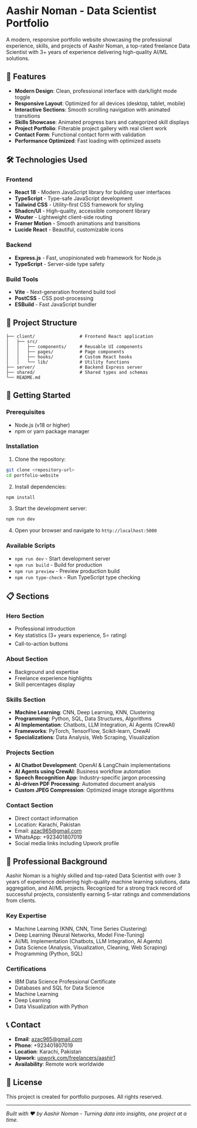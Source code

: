 # Aashir Noman - Data Scientist Portfolio

A modern, responsive portfolio website showcasing the professional experience, skills, and projects of Aashir Noman, a top-rated freelance Data Scientist with 3+ years of experience delivering high-quality AI/ML solutions.

## 🚀 Features

- **Modern Design**: Clean, professional interface with dark/light mode toggle
- **Responsive Layout**: Optimized for all devices (desktop, tablet, mobile)
- **Interactive Sections**: Smooth scrolling navigation with animated transitions
- **Skills Showcase**: Animated progress bars and categorized skill displays
- **Project Portfolio**: Filterable project gallery with real client work
- **Contact Form**: Functional contact form with validation
- **Performance Optimized**: Fast loading with optimized assets

## 🛠️ Technologies Used

### Frontend
- **React 18** - Modern JavaScript library for building user interfaces
- **TypeScript** - Type-safe JavaScript development
- **Tailwind CSS** - Utility-first CSS framework for styling
- **Shadcn/UI** - High-quality, accessible component library
- **Wouter** - Lightweight client-side routing
- **Framer Motion** - Smooth animations and transitions
- **Lucide React** - Beautiful, customizable icons

### Backend
- **Express.js** - Fast, unopinionated web framework for Node.js
- **TypeScript** - Server-side type safety

### Build Tools
- **Vite** - Next-generation frontend build tool
- **PostCSS** - CSS post-processing
- **ESBuild** - Fast JavaScript bundler

## 📁 Project Structure

```
├── client/                 # Frontend React application
│   ├── src/
│   │   ├── components/     # Reusable UI components
│   │   ├── pages/          # Page components
│   │   ├── hooks/          # Custom React hooks
│   │   └── lib/            # Utility functions
├── server/                 # Backend Express server
├── shared/                 # Shared types and schemas
└── README.md
```

## 🚀 Getting Started

### Prerequisites
- Node.js (v18 or higher)
- npm or yarn package manager

### Installation

1. Clone the repository:
```bash
git clone <repository-url>
cd portfolio-website
```

2. Install dependencies:
```bash
npm install
```

3. Start the development server:
```bash
npm run dev
```

4. Open your browser and navigate to `http://localhost:5000`

### Available Scripts

- `npm run dev` - Start development server
- `npm run build` - Build for production
- `npm run preview` - Preview production build
- `npm run type-check` - Run TypeScript type checking

## 📋 Sections

### Hero Section
- Professional introduction
- Key statistics (3+ years experience, 5⭐ rating)
- Call-to-action buttons

### About Section
- Background and expertise
- Freelance experience highlights
- Skill percentages display

### Skills Section
- **Machine Learning**: CNN, Deep Learning, KNN, Clustering
- **Programming**: Python, SQL, Data Structures, Algorithms
- **AI Implementation**: Chatbots, LLM Integration, AI Agents (CrewAI)
- **Frameworks**: PyTorch, TensorFlow, Scikit-learn, CrewAI
- **Specializations**: Data Analysis, Web Scraping, Visualization

### Projects Section
- **AI Chatbot Development**: OpenAI & LangChain implementations
- **AI Agents using CrewAI**: Business workflow automation
- **Speech Recognition App**: Industry-specific jargon processing
- **AI-driven PDF Processing**: Automated document analysis
- **Custom JPEG Compression**: Optimized image storage algorithms

### Contact Section
- Direct contact information
- Location: Karachi, Pakistan
- Email: azac965@gmail.com
- WhatsApp: +923401807019
- Social media links including Upwork profile

## 💼 Professional Background

Aashir Noman is a highly skilled and top-rated Data Scientist with over 3 years of experience delivering high-quality machine learning solutions, data aggregation, and AI/ML projects. Recognized for a strong track record of successful projects, consistently earning 5-star ratings and commendations from clients.

### Key Expertise
- Machine Learning (KNN, CNN, Time Series Clustering)
- Deep Learning (Neural Networks, Model Fine-Tuning)
- AI/ML Implementation (Chatbots, LLM Integration, AI Agents)
- Data Science (Analysis, Visualization, Cleaning, Web Scraping)
- Programming (Python, SQL)

### Certifications
- IBM Data Science Professional Certificate
- Databases and SQL for Data Science
- Machine Learning
- Deep Learning
- Data Visualization with Python

## 📞 Contact

- **Email**: azac965@gmail.com
- **Phone**: +923401807019
- **Location**: Karachi, Pakistan
- **Upwork**: [upwork.com/freelancers/aashir1](https://upwork.com/freelancers/aashir1)
- **Availability**: Remote work worldwide

## 📄 License

This project is created for portfolio purposes. All rights reserved.

---

*Built with ❤️ by Aashir Noman - Turning data into insights, one project at a time.*